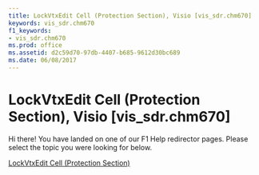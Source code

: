 ```yaml
---
title: LockVtxEdit Cell (Protection Section), Visio [vis_sdr.chm670]
keywords: vis_sdr.chm670
f1_keywords:
- vis_sdr.chm670
ms.prod: office
ms.assetid: d2c59d70-97db-4407-b685-9612d30bc689
ms.date: 06/08/2017
---
```



# LockVtxEdit Cell (Protection Section), Visio [vis_sdr.chm670]

Hi there! You have landed on one of our F1 Help redirector pages. Please select the topic you were looking for below.

[LockVtxEdit Cell (Protection Section)](http://msdn.microsoft.com/library/966cde5c-f04e-7149-3660-720ffa4f7079%28Office.15%29.aspx)

